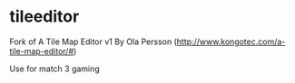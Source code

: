 tileeditor
==========
Fork of A Tile Map Editor v1 By Ola Persson (http://www.kongotec.com/a-tile-map-editor/#)

Use for match 3 gaming
